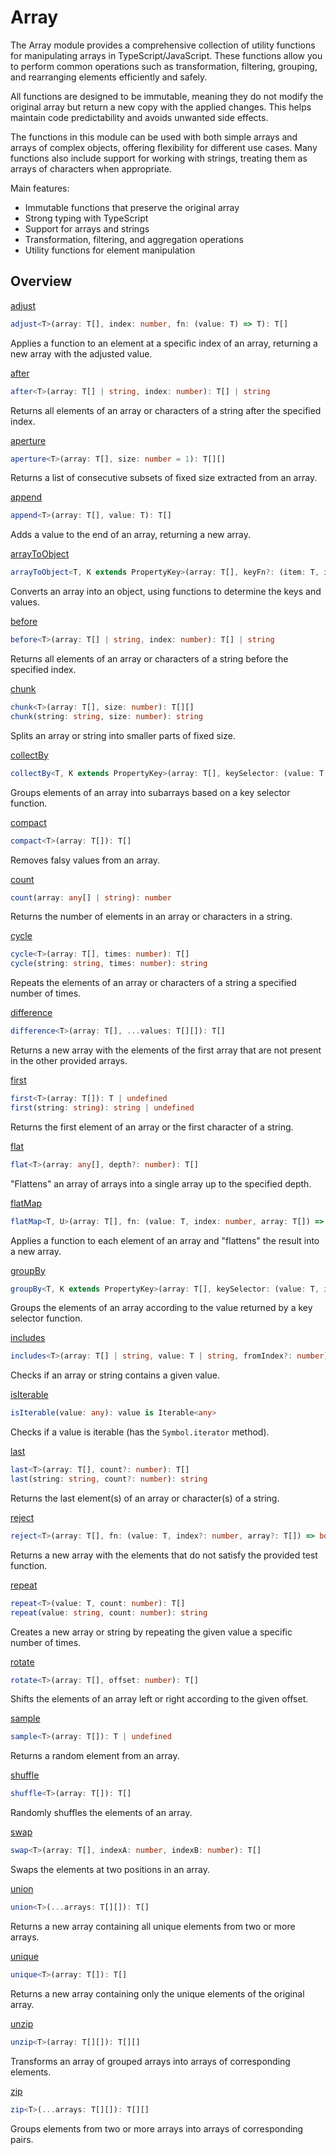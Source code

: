 # Array

The Array module provides a comprehensive collection of utility functions for manipulating arrays in TypeScript/JavaScript. These functions allow you to perform common operations such as transformation, filtering, grouping, and rearranging elements efficiently and safely.

All functions are designed to be immutable, meaning they do not modify the original array but return a new copy with the applied changes. This helps maintain code predictability and avoids unwanted side effects.

The functions in this module can be used with both simple arrays and arrays of complex objects, offering flexibility for different use cases. Many functions also include support for working with strings, treating them as arrays of characters when appropriate.

Main features:
- Immutable functions that preserve the original array
- Strong typing with TypeScript
- Support for arrays and strings
- Transformation, filtering, and aggregation operations
- Utility functions for element manipulation

## Overview

[adjust](./adjust.md)
```typescript
adjust<T>(array: T[], index: number, fn: (value: T) => T): T[]
```
Applies a function to an element at a specific index of an array, returning a new array with the adjusted value.

[after](./after.md)
```typescript
after<T>(array: T[] | string, index: number): T[] | string
```
Returns all elements of an array or characters of a string after the specified index.

[aperture](./aperture.md)
```typescript
aperture<T>(array: T[], size: number = 1): T[][]
```
Returns a list of consecutive subsets of fixed size extracted from an array.

[append](./append.md)
```typescript
append<T>(array: T[], value: T): T[]
```
Adds a value to the end of an array, returning a new array.

[arrayToObject](./arrayToObject.md)
```typescript
arrayToObject<T, K extends PropertyKey>(array: T[], keyFn?: (item: T, index: number, array: T[]) => K, valueFn?: (item: T, index: number, array: T[]) => any): Record<K, any>
```
Converts an array into an object, using functions to determine the keys and values.

[before](./before.md)
```typescript
before<T>(array: T[] | string, index: number): T[] | string
```
Returns all elements of an array or characters of a string before the specified index.

[chunk](./chunk.md)
```typescript
chunk<T>(array: T[], size: number): T[][]
chunk(string: string, size: number): string
```
Splits an array or string into smaller parts of fixed size.

[collectBy](./collectBy.md)
```typescript
collectBy<T, K extends PropertyKey>(array: T[], keySelector: (value: T, index: number) => K): T[][]
```
Groups elements of an array into subarrays based on a key selector function.

[compact](./compact.md)
```typescript
compact<T>(array: T[]): T[]
```
Removes falsy values from an array.

[count](./count.md)
```typescript
count(array: any[] | string): number
```
Returns the number of elements in an array or characters in a string.

[cycle](./cycle.md)
```typescript
cycle<T>(array: T[], times: number): T[]
cycle(string: string, times: number): string
```
Repeats the elements of an array or characters of a string a specified number of times.

[difference](./difference.md)
```typescript
difference<T>(array: T[], ...values: T[][]): T[]
```
Returns a new array with the elements of the first array that are not present in the other provided arrays.

[first](./first.md)
```typescript
first<T>(array: T[]): T | undefined
first(string: string): string | undefined
```
Returns the first element of an array or the first character of a string.

[flat](./flat.md)
```typescript
flat<T>(array: any[], depth?: number): T[]
```
"Flattens" an array of arrays into a single array up to the specified depth.

[flatMap](./flatMap.md)
```typescript
flatMap<T, U>(array: T[], fn: (value: T, index: number, array: T[]) => U | U[]): U[]
```
Applies a function to each element of an array and "flattens" the result into a new array.

[groupBy](./groupBy.md)
```typescript
groupBy<T, K extends PropertyKey>(array: T[], keySelector: (value: T, index: number) => K): Record<K, T[]>
```
Groups the elements of an array according to the value returned by a key selector function.

[includes](./includes.md)
```typescript
includes<T>(array: T[] | string, value: T | string, fromIndex?: number): boolean
```
Checks if an array or string contains a given value.

[isIterable](./isIterable.md)
```typescript
isIterable(value: any): value is Iterable<any>
```
Checks if a value is iterable (has the `Symbol.iterator` method).

[last](./last.md)
```typescript
last<T>(array: T[], count?: number): T[]
last(string: string, count?: number): string
```
Returns the last element(s) of an array or character(s) of a string.

[reject](./reject.md)
```typescript
reject<T>(array: T[], fn: (value: T, index?: number, array?: T[]) => boolean): T[]
```
Returns a new array with the elements that do not satisfy the provided test function.

[repeat](./repeat.md)
```typescript
repeat<T>(value: T, count: number): T[]
repeat(value: string, count: number): string
```
Creates a new array or string by repeating the given value a specific number of times.

[rotate](./rotate.md)
```typescript
rotate<T>(array: T[], offset: number): T[]
```
Shifts the elements of an array left or right according to the given offset.

[sample](./sample.md)
```typescript
sample<T>(array: T[]): T | undefined
```
Returns a random element from an array.

[shuffle](./shuffle.md)
```typescript
shuffle<T>(array: T[]): T[]
```
Randomly shuffles the elements of an array.

[swap](./swap.md)
```typescript
swap<T>(array: T[], indexA: number, indexB: number): T[]
```
Swaps the elements at two positions in an array.

[union](./union.md)
```typescript
union<T>(...arrays: T[][]): T[]
```
Returns a new array containing all unique elements from two or more arrays.

[unique](./unique.md)
```typescript
unique<T>(array: T[]): T[]
```
Returns a new array containing only the unique elements of the original array.

[unzip](./unzip.md)
```typescript
unzip<T>(array: T[][]): T[][]
```
Transforms an array of grouped arrays into arrays of corresponding elements.

[zip](./zip.md)
```typescript
zip<T>(...arrays: T[][]): T[][]
```
Groups elements from two or more arrays into arrays of corresponding pairs.

